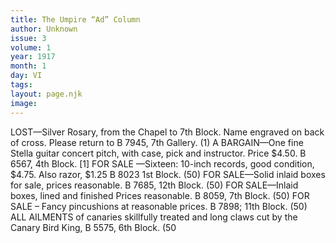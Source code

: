 ```yaml
---
title: The Umpire “Ad” Column
author: Unknown
issue: 3
volume: 1
year: 1917
month: 1
day: VI
tags:
layout: page.njk
image:
---
```

LOST—Silver Rosary, from the Chapel to 7th Block. Name engraved on back of cross. Please return to B 7945, 7th Gallery. (1)       A BARGAIN—One fine Stella guitar concert pitch, with case, pick and instructor. Price $4.50. B 6567, 4th Block. [1]       FOR SALE —Sixteen: 10-inch records, good condition, $4.75. Also razor, $1.25 B 8023 1st Block. (50)       FOR SALE—Solid inlaid boxes for sale, prices reasonable. B 7685, 12th Block. (50)       FOR SALE—Inlaid boxes, lined and finished Prices reasonable. B 8059, 7th Block. (50)       FOR SALE – Fancy pincushions at reasonable prices. B 7898; 11th Block. (50)       ALL AILMENTS of canaries skillfully treated and long claws cut by the Canary Bird King, B 5575, 6th Block. (50

